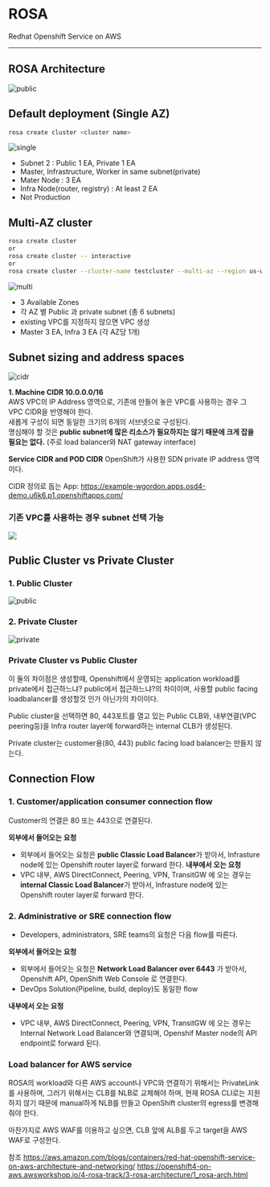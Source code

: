 # ROSA
Redhat Openshift Service on AWS

---



## ROSA Architecture

![public](images/rosa-arch-multi.png)






## Default deployment (Single AZ)

```bash
rosa create cluster <cluster name>
```

![single](images/rosa-arch-single.png)

 - Subnet 2 : Public 1 EA, Private 1 EA
 - Master, Infrastructure, Worker in same subnet(private) 
 - Mater Node : 3 EA
 - Infra Node(router, registry) : At least 2 EA
 - Not Production

## Multi-AZ cluster 
```bash
rosa create cluster
or
rosa create cluster -- interactive
or
rosa create cluster --cluster-name testcluster --multi-az --region us-west-2 --version 4.7.3 --enable-autoscaling --min-replicas 3 --max-replicas 3 --compute-machine-type m5.xlarge --machine-cidr 10.0.0.0/16 --service-cidr 172.30.0.0/16 --pod-cidr 10.128.0.0/24 --host-prefix 23

```

![multi](images/rosa-arch-multi-create.png)

 - 3 Available Zones
 - 각 AZ 별 Public 과 private subnet (총 6 subnets)
 - existing VPC를 지정하지 않으면 VPC 생성
 - Master 3 EA, Infra 3 EA (각 AZ당 1개)

## Subnet sizing and address spaces
 ![cidr](images/rosa-arch-cidr.png) 

**1. Machine CIDR 10.0.0.0/16**  
AWS VPC의 IP Address 영역으로, 기존에 만들어 놓은 VPC를 사용하는 경우 그 VPC CIDR을 반영해야 한다.  
새롭게 구성이 되면 동일한 크기의 6개의 서브넷으로 구성된다.   
명심해야 할 것은 **public subnet에 많은 리소스가 필요하지는 않기 때문에 크게 잡을 필요는 없다.** (주로 load balancer와 NAT gateway interface)

**Service CIDR and POD CIDR**
OpenShift가 사용한 SDN private IP address 영역이다. 

CIDR 정의로 돕는 App: 
https://example-wgordon.apps.osd4-demo.u6k6.p1.openshiftapps.com/

### 기존 VPC를 사용하는 경우 subnet 선택 가능
![](images/rosa-subnet-1.png)


## Public Cluster vs Private Cluster


### 1. Public Cluster
![public](images/rosa-arch-multi.png)

### 2. Private Cluster
![private](images/rosa-arch-private.png)



### Private Cluster vs Public Cluster
이 둘의 차이점은 생성할때, Openshift에서 운영되는 application workload를 private에서 접근하느냐? public에서 접근하느냐?의 차이이며, 사용할 public facing loadbalancer를 생성할것 인가 아닌가의 차이이다. 


Public cluster을 선택하면 80, 443포트를 열고 있는 Public CLB와, 내부연결(VPC peering등)을 Infra router layer에 forward하는 internal CLB가 생성된다. 

Private cluster는 customer용(80, 443) public facing load balancer는 만들지 않는다. 

 

## Connection Flow
### 1. Customer/application consumer connection flow

Customer의 연결은 80 또는 443으로 연결된다. 

**외부에서 들어오는 요청**
 - 외부에서 들어오는 요청은 **public Classic Load Balancer**가 받아서, Infrasture node에 있는 Openshift router layer로 forward 한다.
**내부에서 오는 요청**
 - VPC 내부, AWS DirectConnect, Peering, VPN, TransitGW 에 오는 경우는 **internal Classic Load Balancer**가 받아서, Infrasture node에 있는 Openshift router layer로 forward 한다. 

### 2. Administrative or SRE connection flow
- Developers, administrators, SRE teams의 요청은 다음 flow를 따른다. 

**외부에서 들어오는 요청**

 - 외부에서 들어오는 요청은 **Network Load Balancer over 6443** 가 받아서, Openshift API, OpenShift Web Console 로 연결한다. 
 - DevOps Solution(Pipeline, build, deploy)도 동일한 flow

**내부에서 오는 요청**
- VPC 내부, AWS DirectConnect, Peering, VPN, TransitGW 에 오는 경우는 Internal Network Load Balancer와 연결되며, Openshif Master node의 API endpoint로 forward 된다. 


### Load balancer for AWS service
ROSA의 workload와 다른 AWS account나 VPC와 연결하기 위해서는 PrivateLink를 사용하며, 그러기 위해서는 CLB를 NLB로 교체해야 하며, 현재 ROSA CLI로는 지원하지 않기 때문에 manual하게 NLB를 만들고 OpenShift cluster의 egress를 변경해 줘야 한다. 

마찬가지로 AWS WAF를 이용하고 싶으면, CLB 앞에 ALB를 두고 target을 AWS WAF로 구성한다. 

참조 
https://aws.amazon.com/blogs/containers/red-hat-openshift-service-on-aws-architecture-and-networking/
https://openshift4-on-aws.awsworkshop.io/4-rosa-track/3-rosa-architecture/1_rosa-arch.html



